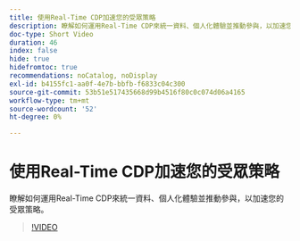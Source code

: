 ```yaml
---
title: 使用Real-Time CDP加速您的受眾策略
description: 瞭解如何運用Real-Time CDP來統一資料、個人化體驗並推動參與，以加速您的受眾策略。
doc-type: Short Video
duration: 46
index: false
hide: true
hidefromtoc: true
recommendations: noCatalog, noDisplay
exl-id: b4155fc1-aa0f-4e7b-bbfb-f6833c04c300
source-git-commit: 53b51e517435668d99b4516f80c0c074d06a4165
workflow-type: tm+mt
source-wordcount: '52'
ht-degree: 0%

---
```


# 使用Real-Time CDP加速您的受眾策略

瞭解如何運用Real-Time CDP來統一資料、個人化體驗並推動參與，以加速您的受眾策略。

<!-- 62_S508_3442517_45_accelerating-your-audience-strategy-with-realtime-cdp -->
>[!VIDEO](https://video.tv.adobe.com/v/3458220/?learn=on&enablevpops=true)
